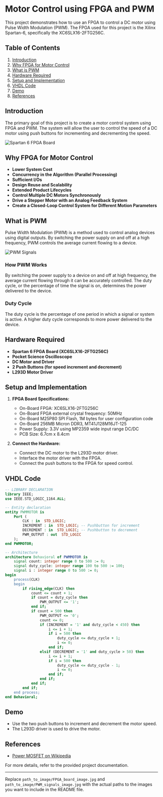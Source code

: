 # Motor Control using FPGA and PWM

This project demonstrates how to use an FPGA to control a DC motor using Pulse Width Modulation (PWM). The FPGA used for this project is the Xilinx Spartan-6, specifically the XC6SLX16-2FTG256C.

## Table of Contents
1. [Introduction](#introduction)
2. [Why FPGA for Motor Control](#why-fpga-for-motor-control)
3. [What is PWM](#what-is-pwm)
4. [Hardware Required](#hardware-required)
5. [Setup and Implementation](#setup-and-implementation)
6. [VHDL Code](#vhdl-code)
7. [Demo](#demo)
8. [References](#references)

## Introduction

The primary goal of this project is to create a motor control system using FPGA and PWM. The system will allow the user to control the speed of a DC motor using push buttons for incrementing and decrementing the speed.

![Spartan 6 FPGA Board](path_to_image/FPGA_board_image.jpg)

## Why FPGA for Motor Control

- **Lower System Cost**
- **Concurrency in the Algorithm (Parallel Processing)**
- **Sufficient I/Os**
- **Design Reuse and Scalability**
- **Extended Product Lifecycles**
- **Control Multiple DC Motors Synchronously**
- **Drive a Stepper Motor with an Analog Feedback System**
- **Create a Closed-Loop Control System for Different Motion Parameters**

## What is PWM

Pulse Width Modulation (PWM) is a method used to control analog devices using digital outputs. By switching the power supply on and off at a high frequency, PWM controls the average current flowing to a device.

![PWM Signals](path_to_image/PWM_signals_image.jpg)

### How PWM Works

By switching the power supply to a device on and off at high frequency, the average current flowing through it can be accurately controlled. The duty cycle, or the percentage of time the signal is on, determines the power delivered to the device.

### Duty Cycle

The duty cycle is the percentage of one period in which a signal or system is active. A higher duty cycle corresponds to more power delivered to the device.

## Hardware Required

- **Spartan 6 FPGA Board (XC6SLX16-2FTG256C)**
- **Pocket Science Oscilloscope**
- **DC Motor and Driver**
- **2 Push Buttons (for speed increment and decrement)**
- **L293D Motor Driver**

## Setup and Implementation

1. **FPGA Board Specifications:**
   - On-Board FPGA: XC6SLX16-2FTG256C
   - On-Board FPGA external crystal frequency: 50MHz
   - On-Board M25P80 SPI Flash, 1M bytes for user configuration code
   - On-Board 256MB Micron DDR3, MT41J128M16JT-125
   - Power Supply: 3.3V using MP2359 wide input range DC/DC
   - PCB Size: 6.7cm x 8.4cm

2. **Connect the Hardware:**
   - Connect the DC motor to the L293D motor driver.
   - Interface the motor driver with the FPGA.
   - Connect the push buttons to the FPGA for speed control.

## VHDL Code

```vhdl
-- LIBRARY DECLARATION
library IEEE;
use IEEE.STD_LOGIC_1164.ALL;

-- Entity declaration
entity PWMMOTOR is
    Port (
        CLK : in  STD_LOGIC;
        INCREMENT : in  STD_LOGIC; -- Pushbutton for increment
        DECREMENT : in  STD_LOGIC; -- Pushbutton to decrement
        PWM_OUTPUT : out  STD_LOGIC
    );
end PWMMOTOR;

-- Architecture
architecture Behavioral of PWMMOTOR is
    signal count: integer range 0 to 500 := 0;
    signal duty_cycle: integer range 100 to 500 := 100;
    signal i : integer range 0 to 500 := 0;
begin
    process(CLK)
    begin
        if rising_edge(CLK) then
            count <= count + 1;
            if count = duty_cycle then
                PWM_OUTPUT <= '1';
            end if;
            if count = 500 then
                PWM_OUTPUT <= '0';
                count <= 0;
                if (INCREMENT = '1' and duty_cycle < 450) then
                    i <= i + 1;
                    if i = 500 then
                        duty_cycle <= duty_cycle + 1;
                        i <= 0;
                    end if;
                elsif (DECREMENT = '1' and duty_cycle > 50) then
                    i <= i + 1;
                    if i = 500 then
                        duty_cycle <= duty_cycle - 1;
                        i <= 0;
                    end if;
                end if;
            end if;
        end if;
    end process;
end Behavioral;
```

## Demo

- Use the two push buttons to increment and decrement the motor speed.
- The L293D driver is used to drive the motor.

## References

- [Power MOSFET on Wikipedia](https://en.wikipedia.org/wiki/Power_MOSFET)

For more details, refer to the provided project documentation.

---

Replace `path_to_image/FPGA_board_image.jpg` and `path_to_image/PWM_signals_image.jpg` with the actual paths to the images you want to include in the README file.
